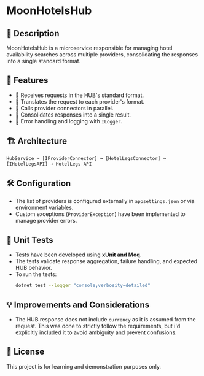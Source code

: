 # MoonHotelsHub

## 📌 Description
MoonHotelsHub is a microservice responsible for managing hotel availability searches across multiple providers, consolidating the responses into a single standard format.

## 🚀 Features
- 🔹 Receives requests in the HUB's standard format.
- 🔹 Translates the request to each provider's format.
- 🔹 Calls provider connectors in parallel.
- 🔹 Consolidates responses into a single result.
- 🔹 Error handling and logging with `ILogger`.

## 🏗️ Architecture
```plaintext
HubService → [IProviderConnector] → [HotelLegsConnector] → [IHotelLegsAPI] → HotelLegs API
```

## 🛠️ Configuration
- The list of providers is configured externally in `appsettings.json` or via environment variables.
- Custom exceptions (`ProviderException`) have been implemented to manage provider errors.

## 🧪 Unit Tests
- Tests have been developed using **xUnit and Moq**.
- The tests validate response aggregation, failure handling, and expected HUB behavior.
- To run the tests:
  ```sh
  dotnet test --logger "console;verbosity=detailed"
  ```

## 💡 Improvements and Considerations
- The HUB response does not include `currency` as it is assumed from the request. This was done to strictly follow the requirements, but i'd explicitly included it to avoid ambiguity and prevent confusions.

## 📜 License
This project is for learning and demonstration purposes only.
